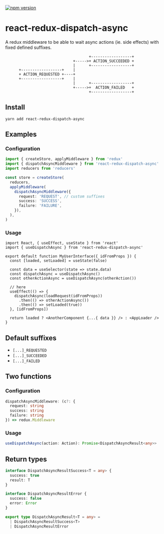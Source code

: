 <p>
  <a href="https://www.npmjs.com/package/react-redux-dispatch-async">
  <img alt="npm version" src="https://badge.fury.io/js/react-redux-dispatch-async.svg"/></a>
<p>

# react-redux-dispatch-async

A redux middleware to be able to wait async actions (ie. side effects) with fixed defined suffixes.

```
                                     +------------------+
                              +----->+ ACTION_SUCCEEDED +
                              |      +------------------+
      +------------------+    |
      + ACTION_REQUESTED +----+
      +------------------+    |
                              |      +------------------+
                              +----->+  ACTION_FAILED   +
                                     +------------------+
```

## Install

`yarn add react-redux-dispatch-async`

## Examples

### Configuration

```ts
import { createStore, applyMiddleware } from 'redux'
import { dispatchAsyncMiddleware } from 'react-redux-dispatch-async'
import reducers from 'reducers'

const store = createStore(
  reducers,
  applyMiddleware(
    dispatchAsyncMiddleware({
      request: 'REQUEST', // custom suffixes
      success: 'SUCCESS',
      failure: 'FAILURE',
    }),
  ),
)
```

### Usage

```tsx
import React, { useEffect, useState } from 'react'
import { useDispatchAsync } from 'react-redux-dispatch-async'

export default function MyUserInterface({ idFromProps }) {
  const [loaded, setLoaded] = useState(false)

  const data = useSelector(state => state.data)
  const dispatchAsync = useDispatchAsync()
  const otherActionAsync = useDispatchAsync(otherAction())
  
  // here 
  useEffect(() => {
    dispatchAsync(loadRequest(idFromProps))
      .then(() => otherActionAsync())
      .then(() => setLoaded(true))
  }, [idFromProps])
  
  return loaded ? <AnotherComponent {...{ data }} /> : <AppLoader />
}
```

## Default suffixes

- `[...]_REQUESTED`
- `[...]_SUCCEEDED`
- `[...]_FAILED`

## Two functions

### Configuration

```ts
dispatchAsyncMiddleware: (c?: {
  request: string
  success: string
  failure: string
}) => redux.Middleware
```

### Usage

```ts
useDispatchAsync(action: Action): Promise<DispatchAsyncResult<any>>
```

## Return types

```ts
interface DispatchAsyncResultSuccess<T = any> {
  success: true
  result: T
}

interface DispatchAsyncResultError {
  success: false
  error: Error
}

export type DispatchAsyncResult<T = any> =
  | DispatchAsyncResultSuccess<T>
  | DispatchAsyncResultError
```


